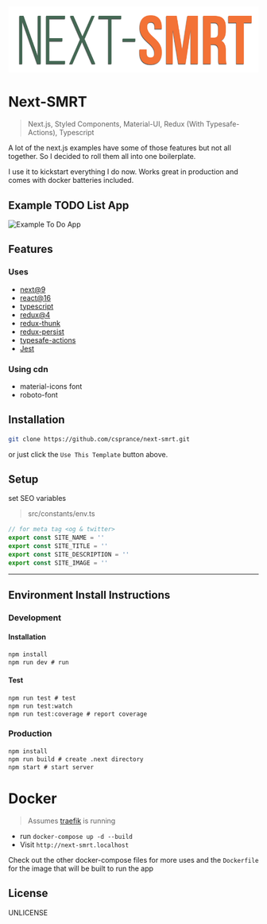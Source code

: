 ![Example To Do App](./static/site-image.png)
# Next-SMRT
> Next.js, Styled Components, Material-UI, Redux (With Typesafe-Actions), Typescript

A lot of the next.js examples have some of those features but not all together. So I decided to roll them all into one boilerplate.

I use it to kickstart everything I do now. Works great in production and comes with docker batteries included.

## Example TODO List App
![Example To Do App](https://csprance.com/shots/2019-07-21_642df2a7-ae0d-4f07-80b5-b05c7cbd0555.png)

## Features
### Uses
 - [next@9](https://github.com/zeit/next.js)
 - [react@16](https://github.com/facebook/react)
 - [typescript](https://github.com/Microsoft/TypeScript)
 - [redux@4](https://github.com/reduxjs/redux)
 - [redux-thunk](https://github.com/reduxjs/redux-thunk)
 - [redux-persist](https://github.com/rt2zz/redux-persist)
 - [typesafe-actions](https://github.com/piotrwitek/typesafe-actions)
 - [Jest](https://github.com/facebook/jest)
 

### Using cdn
 - material-icons font
 - roboto-font

## Installation

```sh
git clone https://github.com/csprance/next-smrt.git
```
or just click the `Use This Template` button above.

## Setup

set SEO variables

> src/constants/env.ts

```typescript
// for meta tag <og & twitter>
export const SITE_NAME = ''
export const SITE_TITLE = ''
export const SITE_DESCRIPTION = ''
export const SITE_IMAGE = ''
```

---

## Environment Install Instructions

### Development

#### Installation

```
npm install
npm run dev # run
```

#### Test

```
npm run test # test
npm run test:watch
npm run test:coverage # report coverage
```

### Production

```
npm install
npm run build # create .next directory
npm start # start server
```

# Docker
> Assumes [traefik](https://traefik.io) is running
* run `docker-compose up -d --build`
* Visit `http://next-smrt.localhost` 


Check out the other docker-compose files for more uses and the `Dockerfile` for the image 
that will be built to run the app
 
## License

UNLICENSE
